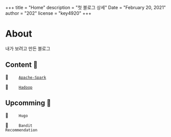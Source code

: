 +++
title = "Home"
description = "첫 블로그 상세"
Date = "February 20, 2021" 
author = "202"
license = "key4920"
+++

<!--more-->

# About
내가 보려고 만든 블로그


## Content <span class="nowrap"><span class="emojify">🌼</span> </span> 

<span class="nowrap"><span class="emojify">🐥</span> <code>&nbsp;&nbsp;&nbsp;&nbsp;[Apache-Spark](http://key4920.github.io/categories/apache-spark/)</code></span> 

<span class="nowrap"><span class="emojify">🐘</span> <code>&nbsp;&nbsp;&nbsp;&nbsp;[Hadoop](http://key4920.github.io/categories/hadoop/)</code></span> 

## Upcomming <span class="nowrap"><span class="emojify">🌸</span> </span> 

<span class="nowrap"><span class="emojify">🐳</span> <code>&nbsp;&nbsp;&nbsp;&nbsp;Hugo</code></span> 

<span class="nowrap"><span class="emojify">👜</span> <code>&nbsp;&nbsp;&nbsp;&nbsp;Bandit Recommendation</code></span> 

